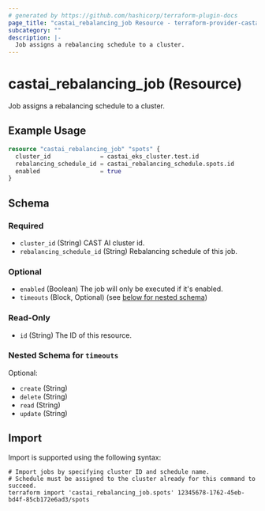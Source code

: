 ```yaml
---
# generated by https://github.com/hashicorp/terraform-plugin-docs
page_title: "castai_rebalancing_job Resource - terraform-provider-castai"
subcategory: ""
description: |-
  Job assigns a rebalancing schedule to a cluster.
---
```


# castai_rebalancing_job (Resource)

Job assigns a rebalancing schedule to a cluster.

## Example Usage

```terraform
resource "castai_rebalancing_job" "spots" {
  cluster_id              = castai_eks_cluster.test.id
  rebalancing_schedule_id = castai_rebalancing_schedule.spots.id
  enabled                 = true
}
```

<!-- schema generated by tfplugindocs -->
## Schema

### Required

- `cluster_id` (String) CAST AI cluster id.
- `rebalancing_schedule_id` (String) Rebalancing schedule of this job.

### Optional

- `enabled` (Boolean) The job will only be executed if it's enabled.
- `timeouts` (Block, Optional) (see [below for nested schema](#nestedblock--timeouts))

### Read-Only

- `id` (String) The ID of this resource.

<a id="nestedblock--timeouts"></a>
### Nested Schema for `timeouts`

Optional:

- `create` (String)
- `delete` (String)
- `read` (String)
- `update` (String)

## Import

Import is supported using the following syntax:

```shell
# Import jobs by specifying cluster ID and schedule name.
# Schedule must be assigned to the cluster already for this command to succeed.
terraform import 'castai_rebalancing_job.spots' 12345678-1762-45eb-bd4f-85cb172e6ad3/spots
```
